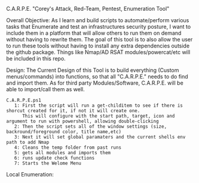 C.A.R.P.E.
"Corey's Attack, Red-Team, Pentest, Enumeration Tool"

Overall Objective:
    As I learn and build scripts to automate/perform various tasks that Enumerate and test an infrastructures security posture,
    I want to include them in a platform that will allow others to run them on demand without having to rewrite them.
    The goal of this tool is to also allow the user to run these tools without having to install any extra dependencies outside the github package.
    Things like Nmap/AD RSAT modules/powercat/etc will be included in this repo.

Design:
    The Current Design of this Tool is to build everything (Custom menus/commands) into functions, so that all "C.A.R.P.E." needs to do find and 
    import them. As for third party Modules/Software, C.A.R.P.E. will be able to import/call them as well.

    C.A.R.P.E.ps1
       1: First the script will run a get-childitem to see if there is shorcut created for it, if not it will create one.
          This will configure with the start path, target, icon and argument to run with powershell, allowing double-clicking
       2: Then the script sets all of the window settings (size, backround/foreground color, title name,etc)
       3: Next it will set global paramaters and the current shells env path to add Nmap
       4: Cleans the temp folder from past runs
       5: gets all modules and imports them
       6: runs update check functions
       7: Starts the Welome Menu


Local Enumeration:
